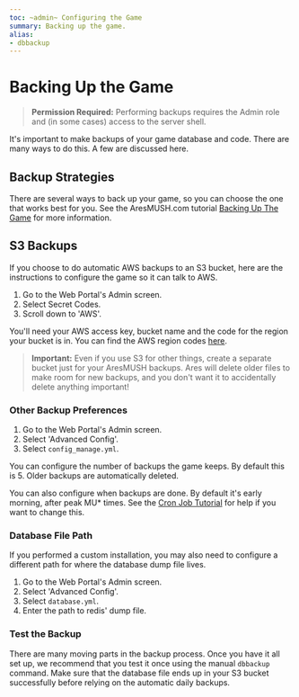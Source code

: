 ```yaml
---
toc: ~admin~ Configuring the Game
summary: Backing up the game.
alias:
- dbbackup
---
```

# Backing Up the Game

> **Permission Required:** Performing backups requires the Admin role and (in some cases) access to the server shell.

It's important to make backups of your game database and code.  There are many ways to do this.  A few are discussed here.

## Backup Strategies

There are several ways to back up your game, so you can choose the one that works best for you.  See the AresMUSH.com tutorial [Backing Up The Game](http://aresmush.com/tutorials/manage/backups) for more information.

## S3 Backups

If you choose to do automatic AWS backups to an S3 bucket, here are the instructions to configure the game so it can talk to AWS.

1. Go to the Web Portal's Admin screen.  
2. Select Secret Codes.
3. Scroll down to 'AWS'.

You'll need your AWS access key, bucket name and the code for the region your bucket is in.  You can find the AWS region codes [here](http://docs.aws.amazon.com/general/latest/gr/rande.html#apigateway_region).

> **Important:** Even if you use S3 for other things, create a separate bucket just for your AresMUSH backups.  Ares will delete older files to make room for new backups, and you don't want it to accidentally delete anything important!

### Other Backup Preferences

1. Go to the Web Portal's Admin screen.  
2. Select 'Advanced Config'.
3. Select `config_manage.yml`.

You can configure the number of backups the game keeps.  By default this is 5.  Older backups are automatically deleted.

You can also configure when backups are done.  By default it's early morning, after peak MU* times.  See the [Cron Job Tutorial](http://www.aresmush.com/tutorials/configuring-cron) for help if you want to change this.

### Database File Path

If you performed a custom installation, you may also need to configure a different path for where the database dump file lives.  

1. Go to the Web Portal's Admin screen.  
2. Select 'Advanced Config'.
3. Select `database.yml`.
4. Enter the path to redis' dump file.

### Test the Backup

There are many moving parts in the backup process.  Once you have it all set up, we recommend that you test it once using the manual `dbbackup` command.  Make sure that the database file ends up in your S3 bucket successfully before relying on the automatic daily backups.